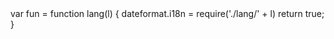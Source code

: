 <link rel="stylesheet" href="/path/to/styles/default.css">
<script src="/path/to/highlight.min.js"></script>
<script>hljs.initHighlightingOnLoad();</script>
var fun = function lang(l) {
  dateformat.i18n = require('./lang/' + l)
  return true;
}

